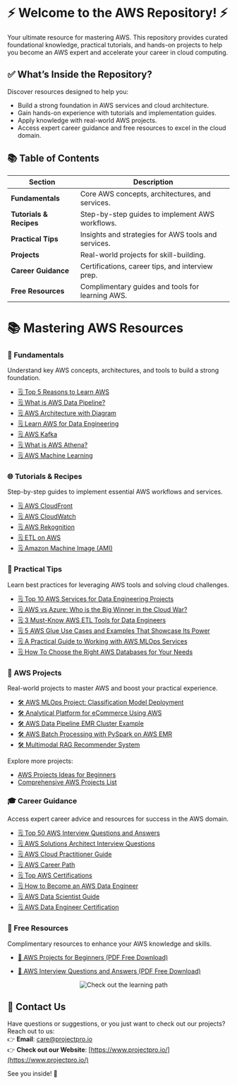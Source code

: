 # ⚡ Welcome to the AWS Repository! ⚡

Your ultimate resource for mastering AWS. This repository provides curated foundational knowledge, practical tutorials, and hands-on projects to help you become an AWS expert and accelerate your career in cloud computing.


## ✅ What’s Inside the Repository?

Discover resources designed to help you:

- Build a strong foundation in AWS services and cloud architecture.
- Gain hands-on experience with tutorials and implementation guides.
- Apply knowledge with real-world AWS projects.
- Access expert career guidance and free resources to excel in the cloud domain.


## 📚 Table of Contents

| **Section**          | **Description**                                                                      |
|-----------------------|--------------------------------------------------------------------------------------|
| **Fundamentals**     | Core AWS concepts, architectures, and services.                                      |
| **Tutorials & Recipes** | Step-by-step guides to implement AWS workflows.                                      |
| **Practical Tips**   | Insights and strategies for AWS tools and services.                                  |
| **Projects**         | Real-world projects for skill-building.                                              |
| **Career Guidance**  | Certifications, career tips, and interview prep.                                     |
| **Free Resources**   | Complimentary guides and tools for learning AWS.                                     |


# 📚 Mastering AWS Resources

### 📑 Fundamentals

Understand key AWS concepts, architectures, and tools to build a strong foundation.

- [🗒 Top 5 Reasons to Learn AWS](https://www.projectpro.io/article/top-5-reasons-to-learn-aws/400)
- [🗒 What is AWS Data Pipeline?](https://www.projectpro.io/article/what-is-aws-data-pipeline/599)
- [🗒 AWS Architecture with Diagram](https://www.projectpro.io/article/aws-architecture-with-diagram/575)
- [🗒 Learn AWS for Data Engineering](https://www.projectpro.io/article/learn-aws-for-data-engineering/699)
- [🗒 AWS Kafka](https://www.projectpro.io/article/aws-kafka/898)
- [🗒 What is AWS Athena?](https://www.projectpro.io/article/what-is-aws-athena/581)
- [🗒 AWS Machine Learning](https://www.projectpro.io/article/aws-machine-learning/905)

### 🌐 Tutorials & Recipes

Step-by-step guides to implement essential AWS workflows and services.

- [🗒 AWS CloudFront](https://www.projectpro.io/article/aws-cloudfront/877)
- [🗒 AWS CloudWatch](https://www.projectpro.io/article/aws-cloudwatch/799)
- [🗒 AWS Rekognition](https://www.projectpro.io/article/aws-rekognition/998)
- [🗒 ETL on AWS](https://www.projectpro.io/article/etl-on-aws/786)
- [🗒 Amazon Machine Image (AMI)](https://www.projectpro.io/article/ami-amazon-machine-image/883)

### 🧠 Practical Tips

Learn best practices for leveraging AWS tools and solving cloud challenges.

- [🗒 Top 10 AWS Services for Data Engineering Projects](https://www.projectpro.io/article/aws-services-for-data-engineering/644)
- [🗒 AWS vs Azure: Who is the Big Winner in the Cloud War?](https://www.projectpro.io/article/aws-vs-azure-who-is-the-big-winner-in-the-cloud-war/401)
- [🗒 3 Must-Know AWS ETL Tools for Data Engineers](https://www.projectpro.io/article/aws-etl-tools/698)
- [🗒 5 AWS Glue Use Cases and Examples That Showcase Its Power](https://www.projectpro.io/article/aws-glue-examples-and-use-cases/798)
- [🗒 A Practical Guide to Working with AWS MLOps Services](https://www.projectpro.io/article/aws-mlops/703)
- [🗒 How To Choose the Right AWS Databases for Your Needs](https://www.projectpro.io/article/aws-databases-/904)

### 🚀 AWS Projects

Real-world projects to master AWS and boost your practical experience.

- [🛠️ AWS MLOps Project: Classification Model Deployment](https://www.projectpro.io/project-use-case/aws-mlops-project-classification-model-deployment)
- [🛠️ Analytical Platform for eCommerce Using AWS](https://www.projectpro.io/project-use-case/analytical-platform-for-ecommerce-using-aws)
- [🛠️ AWS Data Pipeline EMR Cluster Example](https://www.projectpro.io/project-use-case/aws-data-pipeline-emr-cluster-example)
- [🛠️ AWS Batch Processing with PySpark on AWS EMR](https://www.projectpro.io/project-use-case/aws-project-for-batch-processing-with-pyspark-on-aws-emr)
- [🛠️ Multimodal RAG Recommender System](https://www.projectpro.io/data-science-use-cases/multimodal-rag-recommender-system)

Explore more projects:

- [AWS Projects Ideas for Beginners](https://www.projectpro.io/article/aws-projects-ideas-for-beginners/453)
- [Comprehensive AWS Projects List](https://www.projectpro.io/projects/big-data-projects/aws-projects)

### 🎓 Career Guidance

Access expert career advice and resources for success in the AWS domain.

- [🗒 Top 50 AWS Interview Questions and Answers](https://www.projectpro.io/article/top-50-aws-interview-questions-and-answers-for-2018/399)
- [🗒 AWS Solutions Architect Interview Questions](https://www.projectpro.io/article/aws-solutions-architect-interview-questions-and-answers/813)
- [🗒 AWS Cloud Practitioner Guide](https://www.projectpro.io/article/aws-cloud-practitioner/899)
- [🗒 AWS Career Path](https://www.projectpro.io/article/aws-career-path/646)
- [🗒 Top AWS Certifications](https://www.projectpro.io/article/top-aws-certifications-which-one-should-i-choose/393)
- [🗒 How to Become an AWS Data Engineer](https://www.projectpro.io/article/how-to-become-an-aws-data-engineer/723)
- [🗒 AWS Data Scientist Guide](https://www.projectpro.io/article/aws-data-scientist/960)
- [🗒 AWS Data Engineer Certification](https://www.projectpro.io/article/aws-data-engineer-certification/987)

### 🎁 Free Resources

Complimentary resources to enhance your AWS knowledge and skills.

- [🔖 AWS Projects for Beginners (PDF Free Download)](https://www.projectpro.io/free-learning-resources/aws-projects-for-beginners-pdf-free-download)
- [🔖 AWS Interview Questions and Answers (PDF Free Download)](https://www.projectpro.io/free-learning-resources/aws-interview-questions-and-answers-pdf-free-download)


   <p align="center">
  <a href="https://www.projectpro.io/learning-paths/aws-roadmap" target="_blank" style="text-decoration: none;">
    <img src="https://img.shields.io/badge/Check%20out%20the%20learning%20path-28a745?style=for-the-badge&logo=none&logoColor=white" alt="Check out the learning path">
  </a>
</p>


## 💬 Contact Us  
Have questions or suggestions, or you just want to check out our projects? Reach out to us:  
👉 **Email**: care@projectpro.io  
👉 **Check out our Website**: [https://www.projectpro.io/](https://www.projectpro.io/)  

See you inside! 👋
